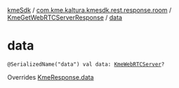 [kmeSdk](../../index.md) / [com.kme.kaltura.kmesdk.rest.response.room](../index.md) / [KmeGetWebRTCServerResponse](index.md) / [data](./data.md)

# data

`@SerializedName("data") val data: `[`KmeWebRTCServer`](../-kme-web-r-t-c-server/index.md)`?`

Overrides [KmeResponse.data](../../com.kme.kaltura.kmesdk.rest.response/-kme-response/data.md)

